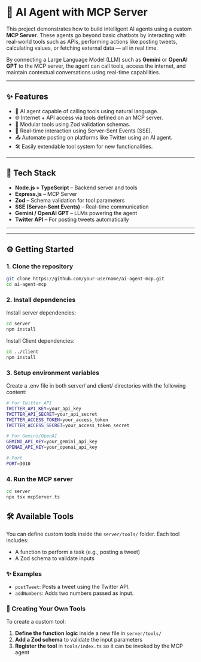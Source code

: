 # 🤖 AI Agent with MCP Server

This project demonstrates how to build intelligent AI agents using a custom **MCP Server**. These agents go beyond basic chatbots by interacting with real-world tools such as APIs, performing actions like posting tweets, calculating values, or fetching external data — all in real time.

By connecting a Large Language Model (LLM) such as **Gemini** or **OpenAI GPT** to the MCP server, the agent can call tools, access the internet, and maintain contextual conversations using real-time capabilities.

---

## ✨ Features

- 🧠 AI agent capable of calling tools using natural language.
- 🌐 Internet + API access via tools defined on an MCP server.
- 🧰 Modular tools using Zod validation schemas.
- 🔁 Real-time interaction using Server-Sent Events (SSE).
- 📤 Automate posting on platforms like Twitter using an AI agent.
- 🛠️ Easily extendable tool system for new functionalities.

---

## 🧱 Tech Stack

- **Node.js + TypeScript** – Backend server and tools
- **Express.js** – MCP Server
- **Zod** – Schema validation for tool parameters
- **SSE (Server-Sent Events)** – Real-time communication
- **Gemini / OpenAI GPT** – LLMs powering the agent
- **Twitter API** – For posting tweets automatically

---


---

## ⚙️ Getting Started

### 1. Clone the repository

```bash
git clone https://github.com/your-username/ai-agent-mcp.git
cd ai-agent-mcp
```
### 2. Install dependencies
Install server dependencies:
```bash
cd server
npm install
```
Install Client dependencies:
```bash
cd ../client
npm install
```
### 3. Setup environment variables
Create a .env file in both server/ and client/ directories with the following content:

```bash
# For Twitter API
TWITTER_API_KEY=your_api_key
TWITTER_API_SECRET=your_api_secret
TWITTER_ACCESS_TOKEN=your_access_token
TWITTER_ACCESS_SECRET=your_access_token_secret

# For Gemini/OpenAI
GEMINI_API_KEY=your_gemini_api_key
OPENAI_API_KEY=your_openai_api_key

# Port
PORT=3010

```
### 4. Run the MCP server

```bash
cd server
npx tsx mcpServer.ts
```

## 🛠️ Available Tools

You can define custom tools inside the `server/tools/` folder. Each tool includes:

- A function to perform a task (e.g., posting a tweet)
- A Zod schema to validate inputs

### ✨ Examples

- `postTweet`: Posts a tweet using the Twitter API.
- `addNumbers`: Adds two numbers passed as input.

### 🔧 Creating Your Own Tools

To create a custom tool:

1. **Define the function logic** inside a new file in `server/tools/`
2. **Add a Zod schema** to validate the input parameters
3. **Register the tool** in `tools/index.ts` so it can be invoked by the MCP agent



